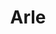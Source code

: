 ---
layout: project
title: "Arle"
description: "Autonomous Robot For Library Enhancement"
header-img: "img/home-bg.jpg"
category: project2
---